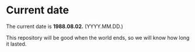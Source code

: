# Current date

The current date is **1988.08.02.** (YYYY.MM.DD.)

This repository will be good when the world ends, so we will know how long it lasted.